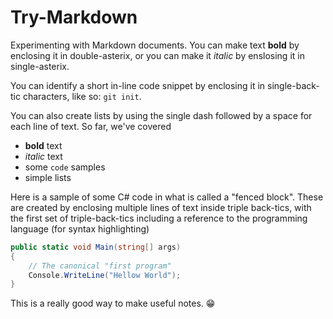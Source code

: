 # Try-Markdown

Experimenting with Markdown documents. You can make text **bold** by enclosing it in double-asterix, or you can make it *italic* by enslosing it in single-asterix.

You can identify a short in-line code snippet by enclosing it in single-back-tic characters, like so: `git init`.

You can also create lists by using the single dash followed by a space for each line of text. So far, we've covered

- **bold** text
- *italic* text
 - some `code` samples
 - simple lists
 
 Here is a sample of some C# code in what is called a "fenced block". These are created by enclosing multiple lines of text inside triple back-tics, with the first set of triple-back-tics including a reference to the programming language (for syntax highlighting)

```csharp
public static void Main(string[] args)
{
    // The canonical "first program"
    Console.WriteLine("Hellow World");
}
```

This is a really good way to make useful notes. 😁